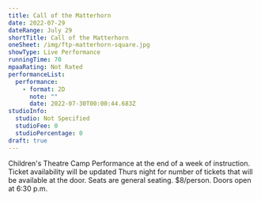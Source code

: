 ```yaml
---
title: Call of the Matterhorn
date: 2022-07-29
dateRange: July 29
shortTitle: Call of the Matterhorn
oneSheet: /img/ftp-matterhorn-square.jpg
showType: Live Performance
runningTime: 70
mpaaRating: Not Rated
performanceList:
  performance:
    - format: 2D
      note: ""
      date: 2022-07-30T00:00:44.683Z
studioInfo:
  studio: Not Specified
  studioFee: 0
  studioPercentage: 0
draft: true
---
```

Children's Theatre Camp Performance at the end of a week of instruction. Ticket availability will be updated Thurs night for number of tickets that will be available at the door. Seats are general seating. $8/person. Doors open at 6:30 p.m.